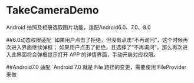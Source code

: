 # TakeCameraDemo
Android 拍照及相册选取图片功能，适配Android6.0、7.0、8.0

##6.0动态权限适配
`如果用户点击了拒绝，但没有点击“不再询问”，这个时候再次进入界面继续弹框；
如果用户点击了拒绝，且选择了“不再询问”，那么再次进入此界面将会弹框提示打开 APP 的详情界面，手动开启对应权限。

##Android7.0 适配
`Android 7.0 就是 File 路径的变更，需要使用 FileProvider 来做
